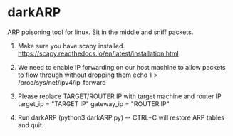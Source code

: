 # darkARP
ARP poisoning tool for linux. Sit in the middle and sniff packets.


1. Make sure you have scapy installed. https://scapy.readthedocs.io/en/latest/installation.html

2. We need to enable IP forwarding on our host machine to allow packets to flow through without dropping them
          echo 1 > /proc/sys/net/ipv4/ip_forward
                 
3. Please replace TARGET/ROUTER IP with target machine and router IP
          target_ip = "TARGET IP"
          gateway_ip = "ROUTER IP"

4. Run darkARP (python3 darkARP.py) -- CTRL+C will restore ARP tables and quit. 






